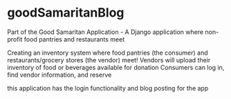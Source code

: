 # goodSamaritanBlog
Part of the Good Samaritan Application -   A Django application where non-profit food pantries and restaurants meet



Creating an inventory system where food pantries (the consumer) and restaurants/grocery stores (the vendor) meet!
Vendors will upload their inventory of food or beverages available for donation
Consumers can log in, find vendor information, and reserve 

this application has the login functionality and blog posting for the app
